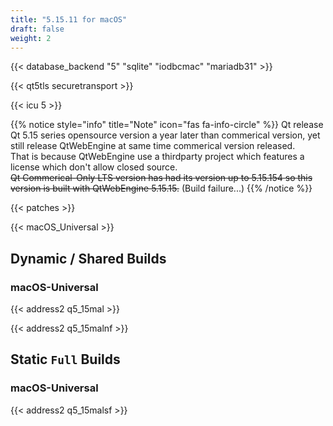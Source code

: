 ```yaml
---
title: "5.15.11 for macOS"
draft: false
weight: 2
---
```


{{< database_backend "5" "sqlite" "iodbcmac" "mariadb31" >}}

{{< qt5tls securetransport >}}

{{< icu 5 >}}

{{% notice style="info" title="Note"  icon="fas fa-info-circle" %}}
Qt release Qt 5.15 series opensource version a year later than commerical version, yet still release QtWebEngine at same time commerical version released.  
That is because QtWebEngine use a thirdparty project which features a license which don't allow closed source.  
~~Qt Commerical-Only LTS version has had its version up to 5.15.154 so this version is built with QtWebEngine 5.15.15.~~ (Build failure...)
{{% /notice %}}

{{< patches >}}

{{< macOS_Universal >}}

## Dynamic / Shared Builds

### macOS-Universal

{{< address2 q5_15mal >}}

{{< address2 q5_15malnf >}}

## Static `Full` Builds

### macOS-Universal

{{< address2 q5_15malsf >}}
